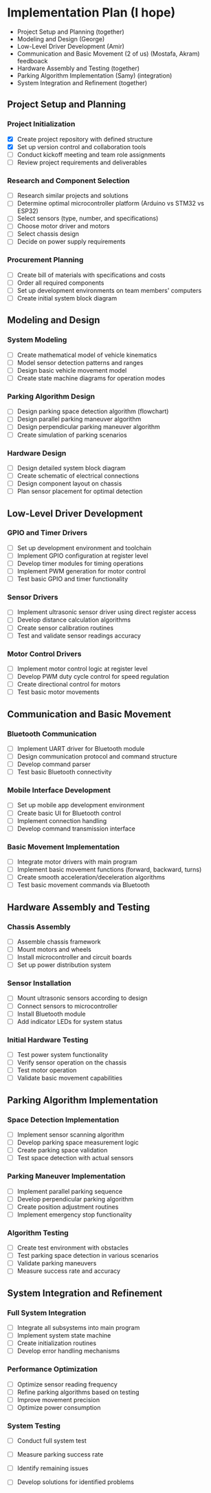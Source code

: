 # Implementation Plan (I hope)

- Project Setup and Planning (together)
- Modeling and Design (George)
- Low-Level Driver Development (Amir)
- Communication and Basic Movement (2 of us) (Mostafa, Akram) feedboack
- Hardware Assembly and Testing (together)
- Parking Algorithm Implementation (Samy) (integration)
- System Integration and Refinement (together)

## Project Setup and Planning

### Project Initialization
- [X] Create project repository with defined structure
- [X] Set up version control and collaboration tools
- [ ] Conduct kickoff meeting and team role assignments
- [ ] Review project requirements and deliverables

### Research and Component Selection
- [ ] Research similar projects and solutions
- [ ] Determine optimal microcontroller platform (Arduino vs STM32 vs ESP32)
- [ ] Select sensors (type, number, and specifications)
- [ ] Choose motor driver and motors
- [ ] Select chassis design
- [ ] Decide on power supply requirements

### Procurement Planning
- [ ] Create bill of materials with specifications and costs
- [ ] Order all required components
- [ ] Set up development environments on team members' computers
- [ ] Create initial system block diagram

## Modeling and Design

### System Modeling
- [ ] Create mathematical model of vehicle kinematics
- [ ] Model sensor detection patterns and ranges
- [ ] Design basic vehicle movement model
- [ ] Create state machine diagrams for operation modes

### Parking Algorithm Design
- [ ] Design parking space detection algorithm (flowchart)
- [ ] Design parallel parking maneuver algorithm
- [ ] Design perpendicular parking maneuver algorithm
- [ ] Create simulation of parking scenarios

### Hardware Design
- [ ] Design detailed system block diagram
- [ ] Create schematic of electrical connections
- [ ] Design component layout on chassis
- [ ] Plan sensor placement for optimal detection

## Low-Level Driver Development

### GPIO and Timer Drivers
- [ ] Set up development environment and toolchain
- [ ] Implement GPIO configuration at register level
- [ ] Develop timer modules for timing operations
- [ ] Implement PWM generation for motor control
- [ ] Test basic GPIO and timer functionality

### Sensor Drivers
- [ ] Implement ultrasonic sensor driver using direct register access
- [ ] Develop distance calculation algorithms
- [ ] Create sensor calibration routines
- [ ] Test and validate sensor readings accuracy

### Motor Control Drivers
- [ ] Implement motor control logic at register level
- [ ] Develop PWM duty cycle control for speed regulation
- [ ] Create directional control for motors
- [ ] Test basic motor movements

## Communication and Basic Movement

### Bluetooth Communication
- [ ] Implement UART driver for Bluetooth module
- [ ] Design communication protocol and command structure
- [ ] Develop command parser
- [ ] Test basic Bluetooth connectivity

### Mobile Interface Development
- [ ] Set up mobile app development environment
- [ ] Create basic UI for Bluetooth control
- [ ] Implement connection handling
- [ ] Develop command transmission interface

### Basic Movement Implementation
- [ ] Integrate motor drivers with main program
- [ ] Implement basic movement functions (forward, backward, turns)
- [ ] Create smooth acceleration/deceleration algorithms
- [ ] Test basic movement commands via Bluetooth

## Hardware Assembly and Testing

### Chassis Assembly
- [ ] Assemble chassis framework
- [ ] Mount motors and wheels
- [ ] Install microcontroller and circuit boards
- [ ] Set up power distribution system

### Sensor Installation
- [ ] Mount ultrasonic sensors according to design
- [ ] Connect sensors to microcontroller
- [ ] Install Bluetooth module
- [ ] Add indicator LEDs for system status

### Initial Hardware Testing
- [ ] Test power system functionality
- [ ] Verify sensor operation on the chassis
- [ ] Test motor operation
- [ ] Validate basic movement capabilities

## Parking Algorithm Implementation

### Space Detection Implementation
- [ ] Implement sensor scanning algorithm
- [ ] Develop parking space measurement logic
- [ ] Create parking space validation
- [ ] Test space detection with actual sensors

### Parking Maneuver Implementation
- [ ] Implement parallel parking sequence
- [ ] Develop perpendicular parking algorithm
- [ ] Create position adjustment routines
- [ ] Implement emergency stop functionality

### Algorithm Testing
- [ ] Create test environment with obstacles
- [ ] Test parking space detection in various scenarios
- [ ] Validate parking maneuvers
- [ ] Measure success rate and accuracy

## System Integration and Refinement

### Full System Integration
- [ ] Integrate all subsystems into main program
- [ ] Implement system state machine
- [ ] Create initialization routines
- [ ] Develop error handling mechanisms

### Performance Optimization
- [ ] Optimize sensor reading frequency
- [ ] Refine parking algorithms based on testing
- [ ] Improve movement precision
- [ ] Optimize power consumption

### System Testing
- [ ] Conduct full system test
- [ ] Measure parking success rate
- [ ] Identify remaining issues
- [ ] Develop solutions for identified problems

